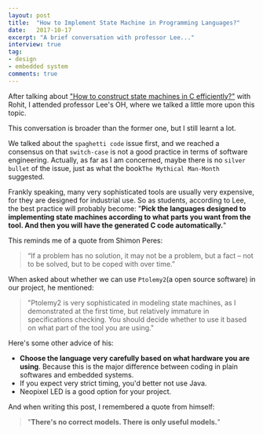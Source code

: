 ```yaml
---
layout: post
title:  "How to Implement State Machine in Programming Languages?"
date:   2017-10-17
excerpt: "A brief conversation with professor Lee..."
interview: true
tag:
- design
- embedded system
comments: true
---
```

After talking about ["How to construct state machines in C efficiently?"](http://jackwan.win/Constructing-State-Machines-Using-C-Rohit/) with Rohit, I attended professor Lee's OH, where we talked a little more upon this topic.

This conversation is broader than the former one, but I still learnt a lot.

We talked about the `spaghetti code` issue first, and we reached a consensus on that `switch-case` is not a good practice in terms of software engineering. Actually, as far as I am concerned, maybe there is no `silver bullet` of the issue, just as what the book`The Mythical Man-Month` suggested.

Frankly speaking, many very sophisticated tools are usually very expensive, for they are designed for industrial use. So as students, according to Lee, the best practice will probably become: "**Pick the languages designed to implementing state machines according to what parts you want from the tool. And then you will have the generated C code automatically.**"

This reminds me of a quote from Shimon Peres:

> “If a problem has no solution, it may not be a problem, but a fact – not to be solved, but to be coped with over time.”

When asked about whether we can use `Ptolemy2`(a open source software) in our project, he mentioned:

> "Ptolemy2 is very sophisticated in modeling state machines, as I demonstrated at the first time, but relatively immature in specifications checking. You should decide whether to use it based on what part of the tool you are using."

Here's some other advice of his:

* **Choose the language very carefully based on what hardware you are using**. Because this is the major difference between coding in plain softwares and embedded systems.
* If you expect very strict timing, you'd better not use Java.
* Neopixel LED is a good option for your project.

And when writing this post, I remembered a quote from himself:

> "**There's no correct models. There is only useful models.**"